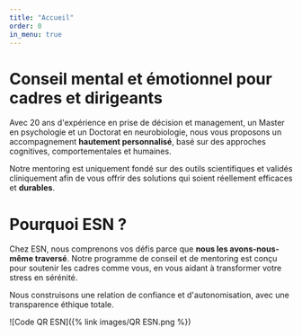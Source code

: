 ```yaml
---
title: "Accueil"
order: 0
in_menu: true
---
```

# Conseil mental et émotionnel pour cadres et dirigeants

Avec 20 ans d'expérience en prise de décision et management, un Master en psychologie et un Doctorat en neurobiologie, nous vous proposons un accompagnement **hautement personnalisé**, basé sur des approches cognitives, comportementales et humaines. 

Notre mentoring est uniquement fondé sur des outils scientifiques et validés cliniquement afin de vous offrir des solutions qui soient réellement efficaces et **durables**. 

# Pourquoi ESN ?

Chez ESN, nous comprenons vos défis parce que **nous les avons-nous-même traversé**. Notre programme de conseil et de mentoring est conçu pour soutenir les cadres comme vous, en vous aidant à transformer votre stress en sérénité. 

Nous construisons une relation de confiance et d'autonomisation, avec une transparence éthique totale. 

![Code QR ESN]({% link images/QR ESN.png %}) 